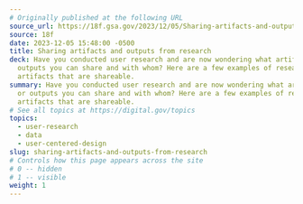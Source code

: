 ```yaml
---
# Originally published at the following URL
source_url: https://18f.gsa.gov/2023/12/05/Sharing-artifacts-and-outputs-from-research/
source: 18f
date: 2023-12-05 15:48:00 -0500
title: Sharing artifacts and outputs from research
deck: Have you conducted user research and are now wondering what artifacts or
  outputs you can share and with whom? Here are a few examples of research
  artifacts that are shareable.
summary: Have you conducted user research and are now wondering what artifacts
  or outputs you can share and with whom? Here are a few examples of research
  artifacts that are shareable.
# See all topics at https://digital.gov/topics
topics:
  - user-research
  - data
  - user-centered-design
slug: sharing-artifacts-and-outputs-from-research
# Controls how this page appears across the site
# 0 -- hidden
# 1 -- visible
weight: 1
---
```


